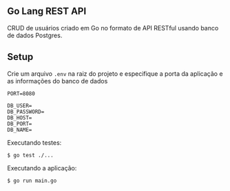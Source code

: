 ## Go Lang REST API

CRUD de usuários criado em Go no formato de API RESTful usando banco de dados Postgres.

## Setup

Crie um arquivo `.env` na raiz do projeto e especifique a porta da aplicação e as informações do banco de dados

```
PORT=8080

DB_USER=
DB_PASSWORD=
DB_HOST=
DB_PORT=
DB_NAME=
```

Executando testes:

```
$ go test ./...
```

Executando a aplicação:

```
$ go run main.go
```
